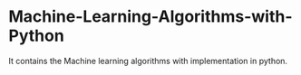 # Machine-Learning-Algorithms-with-Python
It contains the Machine learning algorithms with implementation in python.
